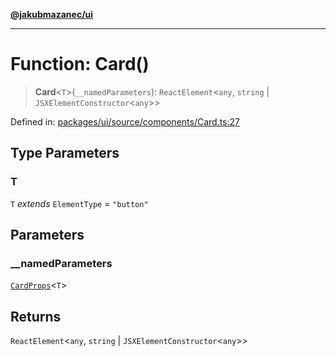 [**@jakubmazanec/ui**](../README.md)

---

# Function: Card()

> **Card**\<`T`\>(`__namedParameters`): `ReactElement`\<`any`, `string` \|
> `JSXElementConstructor`\<`any`\>\>

Defined in:
[packages/ui/source/components/Card.ts:27](https://github.com/jakubmazanec/tools/blob/5907d31a071e860d7db8b8a00f698d18fe23e18a/packages/ui/source/components/Card.ts#L27)

## Type Parameters

### T

`T` _extends_ `ElementType` = `"button"`

## Parameters

### \_\_namedParameters

[`CardProps`](../type-aliases/CardProps.md)\<`T`\>

## Returns

`ReactElement`\<`any`, `string` \| `JSXElementConstructor`\<`any`\>\>
